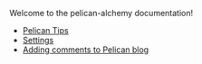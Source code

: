 Welcome to the pelican-alchemy documentation!

- [Pelican Tips](pelican-tips.md)
- [Settings](settings.md)
- [Adding comments to Pelican blog](comments.md)
